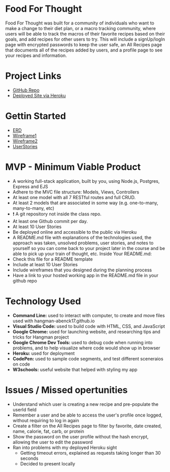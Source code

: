 # Food For Thought

Food For Thought was built for a community of individuals who want to make a change to their diet plan, or a macro tracking community, where users will be able to track the  macros of their favorite recipes based on their goals, and add recipes for other users to try. This will include a signUp/logIn page with encrypted passwords to keep the user safe, an All Recipes page that documents all of the recipes added by users, and a profile page to see your recipes and information.

# Project Links

- [GitHub Repo](https://github.com/abenck17/food-for-thought)
- [Deployed Site via Heroku](https://food-for-thought-app.herokuapp.com/)

# Gettin Started 

- [ERD](resources/FoodForThought_ERD.png)
- [Wireframe1](resources/FoodForThought_Wireframe1.png)
- [Wireframe2](resources/FoodForThought_Wireframe2.png)
- [UserStories](resources/User_Stories.docx)

# MVP - Minimum Viable Product
- A working full-stack application, built by you, using Node.js, Postgres, Express and EJS
- Adhere to the MVC file structure: Models, Views, Controllers
- At least one model with all 7 RESTful routes and full CRUD.
- At least 2 models that are associated in some way (e.g. one-to-many, many-to-many, etc)
- ❗ A git repository not inside the class repo.
- At least one Github commit per day.
- At least 10 User Stories
- Be deployed online and accessible to the public via Heroku
- A README.md file with explanations of the technologies used, the approach was taken, unsolved problems, user stories, and notes to yourself so you can come back to your project later in the course and be able to pick up your train of thought, etc. Inside Your README.md:
- Check this file for a README template
- Include at least 10 User Stories
- Include wireframes that you designed during the planning process
- Have a link to your hosted working app in the README.md file in your github repo

# Technology Used

- **Command Line:** used to interact with computer, to create and move files used with hangman-abenck17.github.io
- **Visual Studio Code:** used to build code with HTML, CSS, and JavaScript
- **Google Chrome:** used for launching website, and researching tips and tricks for Hangman project
- **Google Chrome Dev Tools:** used to debug code when running into problems, and to help visualize where code would show up in browser
- **Heroku:** used for deployment
- **CodePen:** used to sample code segments, and test different sceneraios on code
- **W3schools:** useful website that helped with styling my app

# Issues / Missed opertunities

- Understand which user is creating a new recipe and pre-populate the userId field
- Remember a user and be able to access the user's profile once logged, without requiring to log in again
- Create a filter on the All Recipes page to filter by favorite, date created, name, calorie, fat, carb, or protein
- Show the password on the user profile without the hash encrypt, allowing the user to edit the password
- Ran into problems with my deployed Heroku sight
  - Getting timeout errors, explained as requests taking longer than 30 seconds 
  - Decided to present locally

